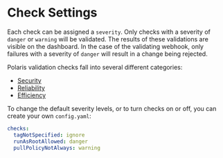 # Check Settings
Each check can be assigned a `severity`. Only checks with a severity of `danger` or `warning` will be validated. The results of these validations are visible on the dashboard. In the case of the validating webhook, only failures with a severity of `danger` will result in a change being rejected.

Polaris validation checks fall into several different categories:

- [Security](/checks/security.md)
- [Reliability](/checks/reliability.md)
- [Efficiency](/checks/efficiency.md)

To change the default severity levels, or to turn checks on or off, you can create your own `config.yaml`:
```yaml
checks:
  tagNotSpecified: ignore
  runAsRootAllowed: danger
  pullPolicyNotAlways: warning
```


